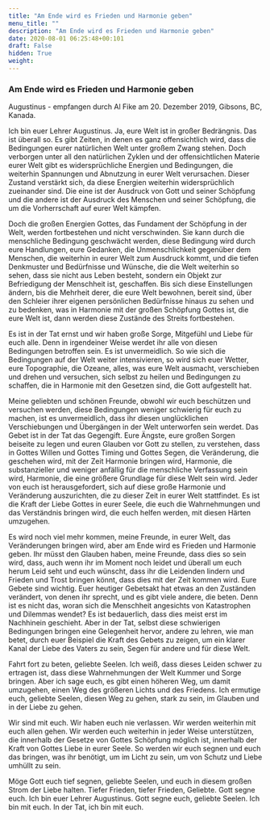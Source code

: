 ```yaml
---
title: "Am Ende wird es Frieden und Harmonie geben"
menu_title: ""
description: "Am Ende wird es Frieden und Harmonie geben"
date: 2020-08-01 06:25:48+00:101
draft: False
hidden: True
weight:
---
```

### Am Ende wird es Frieden und Harmonie geben

Augustinus - empfangen durch Al Fike am 20. Dezember 2019, Gibsons, BC, Kanada.

Ich bin euer Lehrer Augustinus. Ja, eure Welt ist in großer Bedrängnis. Das ist überall so. Es gibt Zeiten, in denen es ganz offensichtlich wird, dass die Bedingungen eurer natürlichen Welt unter großem Zwang stehen. Doch verborgen unter all den natürlichen Zyklen und der offensichtlichen Materie eurer Welt gibt es widersprüchliche Energien und Bedingungen, die weiterhin Spannungen und Abnutzung in eurer Welt verursachen. Dieser Zustand verstärkt sich, da diese Energien weiterhin widersprüchlich zueinander sind. Die eine ist der Ausdruck von Gott und seiner Schöpfung und die andere ist der Ausdruck des Menschen und seiner Schöpfung, die um die Vorherrschaft auf eurer Welt kämpfen. 

Doch die großen Energien Gottes, das Fundament der Schöpfung in der Welt, werden fortbestehen und nicht verschwinden. Sie kann durch die menschliche Bedingung geschwächt werden, diese Bedingung wird durch eure Handlungen, eure Gedanken, die Unmenschlichkeit gegenüber dem Menschen, die weiterhin in eurer Welt zum Ausdruck kommt, und die tiefen Denkmuster und Bedürfnisse und Wünsche, die die Welt weiterhin so sehen, dass sie nicht aus Leben besteht, sondern ein Objekt zur Befriedigung der Menschheit ist, geschaffen. Bis sich diese Einstellungen ändern, bis die Mehrheit derer, die eure Welt bewohnen, bereit sind, über den Schleier ihrer eigenen persönlichen Bedürfnisse hinaus zu sehen und zu bedenken, was in Harmonie mit der großen Schöpfung Gottes ist, die eure Welt ist, dann werden diese Zustände des Streits fortbestehen.

Es ist in der Tat ernst und wir haben große Sorge, Mitgefühl und Liebe für euch alle. Denn in irgendeiner Weise werdet ihr alle von diesen Bedingungen betroffen sein. Es ist unvermeidlich. So wie sich die Bedingungen auf der Welt weiter intensivieren, so wird sich euer Wetter, eure Topographie, die Ozeane, alles, was eure Welt ausmacht, verschieben und drehen und versuchen, sich selbst zu heilen und Bedingungen zu schaffen, die in Harmonie mit den Gesetzen sind, die Gott aufgestellt hat.

Meine geliebten und schönen Freunde, obwohl wir euch beschützen und versuchen werden, diese Bedingungen weniger schwierig für euch zu machen, ist es unvermeidlich, dass ihr diesen unglücklichen Verschiebungen und Übergängen in der Welt unterworfen sein werdet. Das Gebet ist in der Tat das Gegengift. Eure Ängste, eure großen Sorgen beiseite zu legen und euren Glauben vor Gott zu stellen, zu verstehen, dass in Gottes Willen und Gottes Timing und Gottes Segen, die Veränderung, die geschehen wird, mit der Zeit Harmonie bringen wird, Harmonie, die substanzieller und weniger anfällig für die menschliche Verfassung sein wird, Harmonie, die eine größere Grundlage für diese Welt sein wird. Jeder von euch ist herausgefordert, sich auf diese große Harmonie und Veränderung auszurichten, die zu dieser Zeit in eurer Welt stattfindet. Es ist die Kraft der Liebe Gottes in eurer Seele, die euch die Wahrnehmungen und das Verständnis bringen wird, die euch helfen werden, mit diesen Härten umzugehen.

Es wird noch viel mehr kommen, meine Freunde, in eurer Welt, das Veränderungen bringen wird, aber am Ende wird es Frieden und Harmonie geben. Ihr müsst den Glauben haben, meine Freunde, dass dies so sein wird, dass, auch wenn ihr im Moment noch leidet und überall um euch herum Leid seht und euch wünscht, dass ihr die Leidenden lindern und Frieden und Trost bringen könnt, dass dies mit der Zeit kommen wird. Eure Gebete sind wichtig. Euer heutiger Gebetsakt hat etwas an den Zuständen verändert, von denen ihr sprecht, und es gibt viele andere, die beten. Denn ist es nicht das, woran sich die Menschheit angesichts von Katastrophen und Dilemmas wendet? Es ist bedauerlich, dass dies meist erst im Nachhinein geschieht. Aber in der Tat, selbst diese schwierigen Bedingungen bringen eine Gelegenheit hervor, andere zu lehren, wie man betet, durch euer Beispiel die Kraft des Gebets zu zeigen, um ein klarer Kanal der Liebe des Vaters zu sein, Segen für andere und für diese Welt.

Fahrt fort zu beten, geliebte Seelen. Ich weiß, dass dieses Leiden schwer zu ertragen ist, dass diese Wahrnehmungen der Welt Kummer und Sorge bringen. Aber ich sage euch, es gibt einen höheren Weg, um damit umzugehen, einen Weg des größeren Lichts und des Friedens. Ich ermutige euch, geliebte Seelen, diesen Weg zu gehen, stark zu sein, im Glauben und in der Liebe zu gehen.

Wir sind mit euch. Wir haben euch nie verlassen. Wir werden weiterhin mit euch allen gehen. Wir werden euch weiterhin in jeder Weise unterstützen, die innerhalb der Gesetze von Gottes Schöpfung möglich ist, innerhalb der Kraft von Gottes Liebe in eurer Seele. So werden wir euch segnen und euch das bringen, was ihr benötigt, um im Licht zu sein, um von Schutz und Liebe umhüllt zu sein.

Möge Gott euch tief segnen, geliebte Seelen, und euch in diesem großen Strom der Liebe halten. Tiefer Frieden, tiefer Frieden, Geliebte. Gott segne euch. Ich bin euer Lehrer Augustinus. Gott segne euch, geliebte Seelen. Ich bin mit euch. In der Tat, ich bin mit euch.
